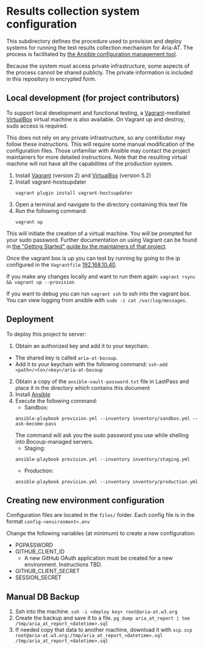 # Results collection system configuration

This subdirectory defines the procedure used to provision and deploy systems
for running the test results collection mechanism for Aria-AT. The process is
facilitated by [the Ansible configuration management
tool](https://www.ansible.com/).

Because the system must access private infrastructure, some aspects of the
process cannot be shared publicly. The private information is included in this
repository in encrypted form.

## Local development (for project contributors)

To support local development and functional testing, a
[Vagrant](https://www.vagrantup.com/)-mediated
[VirtualBox](https://www.virtualbox.org/) virtual machine is also available. On Vagrant up and destroy, sudo access is required.

This does not rely on any private infrastructure, so any contributor may follow
these instructions. This will require some manual modification of the
configuration files. Those unfamiliar with Ansible may contact the project
maintainers for more detailed instructions. Note that the resulting virtual
machine will not have all the capabilities of the production system.

1. Install [Vagrant](https://www.vagrantup.com/) (version 2) and
   [VirtualBox](https://www.virtualbox.org/) (version 5.2)
2. Install vagrant-hostsupdater
    ```
    vagrant plugin install vagrant-hostsupdater
    ```
3. Open a terminal and navigate to the directory containing this text file
4. Run the following command:
    ```
    vagrant up
    ```
This will initiate the creation of a virtual machine. You will be prompted for your sudo password. Further documentation on using Vagrant can be found in [the "Getting Started" guide by the maintainers of that project](https://www.vagrantup.com/intro/getting-started/index.html).

Once the vagrant box is up you can test by running by going to the ip configured
in the `Vagrantfile` [192.168.10.40](192.168.10.40).

If you make any changes locally and want to run them again:
    ```
    vagrant rsync && vagrant up --provision
    ```

If you want to debug you can run `vagrant ssh` to ssh into the vagrant box. You
can view logging from ansible with `sudo -i cat /var/log/messages`.

## Deployment

To deploy this project to  server:

1. Obtain an authorized key and add it to your keychain. 
  - The shared key is called `aria-at-bocoup`.
  - Add it to your keychain with the following command: `ssh-add <path>/<to>/<key>/aria-at-bocoup`
2. Obtain a copy of the `ansible-vault-password.txt` file in LastPass and place it in the
   directory which contains this document
3. Install [Ansible](https://www.ansible.com/)
4. Execute the following command:
   - Sandbox:
    ```
    ansible-playbook provision.yml --inventory inventory/sandbox.yml --ask-become-pass
    ```
    The command will ask you the sudo password you use while shelling into Bocoup-managed servers.
   - Staging:
    ```
    ansible-playbook provision.yml --inventory inventory/staging.yml
    ```
   - Production:
    ```
    ansible-playbook provision.yml --inventory inventory/production.yml
    ```

## Creating new environment configuration

Configuration files are located in the `files/` folder. Each config file is in the format `config-<environment>.env`

Change the following variables (at minimum) to create a new configuration:
- PGPASSWORD
- GITHUB_CLIENT_ID
   - A new GitHub OAuth application must be created for a new environment. Instructions TBD.
- GITHUB_CLIENT_SECRET
- SESSION_SECRET

## Manual DB Backup

1. Ssh into the machine.
  `ssh -i <deploy key> root@aria-at.w3.org`
2. Create the backup and save it to a file.
  `pg_dump aria_at_report | tee /tmp/aria_at_report_<datetime>.sql`
3. If needed copy that data to another machine, download it with `scp`.
  `scp root@aria-at.w3.org:/tmp/aria_at_report_<datetime>.sql /tmp/aria_at_report_<datetime>.sql`
